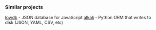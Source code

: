 


### Similar projects

[lowdb](https://github.com/typicode/lowdb) - JSON database for JavaScript
[alkali](https://github.com/kneufeld/alkali) - Python ORM that writes to disk (JSON, YAML, CSV, etc)
